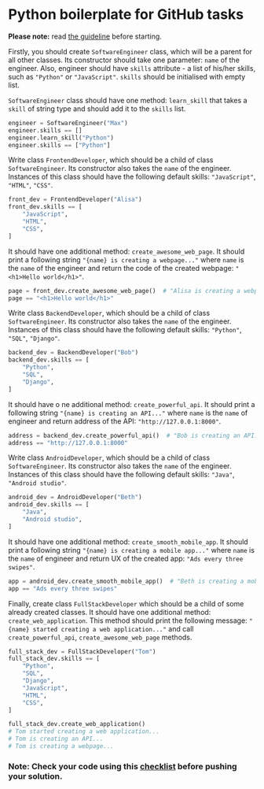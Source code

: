 # Python boilerplate for GitHub tasks

**Please note:** read [the guideline](https://github.com/mate-academy/py-task-guideline/blob/main/README.md)
before starting.

Firstly, you should create `SoftwareEngineer` class, 
which will be a parent for all other classes. 
Its constructor should take one parameter: `name` of the 
engineer. Also, engineer should have `skills` attribute - 
a list of his/her skills, such as `"Python"` or `"JavaScript"`.
`skills` should be initialised with empty list.

`SoftwareEngineer` class should have one method: `learn_skill` that 
takes a `skill` of string type and should add it to the `skills` list.

```python
engineer = SoftwareEngineer("Max")
engineer.skills == [] 
engineer.learn_skill("Python")
engineer.skills == ["Python"] 
```

Write class `FrontendDeveloper`, 
which should be a child of class `SoftwareEngineer`. 
Its constructor also takes the `name` of the engineer. 
Instances of this class should have the following default skills:
`"JavaScript"`, `"HTML"`, `"CSS"`.

```python
front_dev = FrontendDeveloper("Alisa")
front_dev.skills == [
    "JavaScript",
    "HTML",
    "CSS",
]
```

It should have one additional method: `create_awesome_web_page`.
It should print a following string `"{name} is creating a webpage..."`
where `name` is the `name` of the engineer 
and return the code of the created webpage: `"<h1>Hello world</h1>"`.

```python
page = front_dev.create_awesome_web_page()  # "Alisa is creating a webpage..."
page == "<h1>Hello world</h1>"
```

Write class `BackendDeveloper`, 
which should be a child of class `SoftwareEngineer`. 
Its constructor also takes the `name` of the engineer. 
Instances of this class should have the following default skills:
`"Python"`, `"SQL"`, `"Django"`.

```python
backend_dev = BackendDeveloper("Bob")
backend_dev.skills == [
    "Python",
    "SQL",
    "Django",
]
```

It should have o    ne additional method: `create_powerful_api`.
It should print a following string `"{name} is creating an API..."`
where `name` is the `name` of engineer and return address of the API: `"http://127.0.0.1:8000"`.

```python
address = backend_dev.create_powerful_api()  # "Bob is creating an API..."
address == "http://127.0.0.1:8000"
```

Write class `AndroidDeveloper`, 
which should be a child of class `SoftwareEngineer`. 
Its constructor also takes the `name` of the engineer. 
Instances of this class should have the following default skills:
`"Java"`, `"Android studio"`.

```python
android_dev = AndroidDeveloper("Beth")
android_dev.skills == [
    "Java", 
    "Android studio",
]
```

It should have one additional method: `create_smooth_mobile_app`.
It should print a following string `"{name} is creating a mobile app..."`
where `name` is the `name` of engineer and return UX of the created app: `"Ads every three swipes"`.

```python
app = android_dev.create_smooth_mobile_app()  # "Beth is creating a mobile app..."
app == "Ads every three swipes"
```

Finally, create class `FullStackDeveloper` which should be a child of some already created classes.
It should have one additional method: `create_web_application`.
This method should print the following message: `"{name} started creating a web application..."`
and call `create_powerful_api`, `create_awesome_web_page` methods.

```python
full_stack_dev = FullStackDeveloper("Tom")
full_stack_dev.skills == [
    "Python",
    "SQL",
    "Django",
    "JavaScript",
    "HTML",
    "CSS",
]

full_stack_dev.create_web_application()
# Tom started creating a web application...
# Tom is creating an API...
# Tom is creating a webpage...
```

### Note: Check your code using this [checklist](checklist.md) before pushing your solution.
